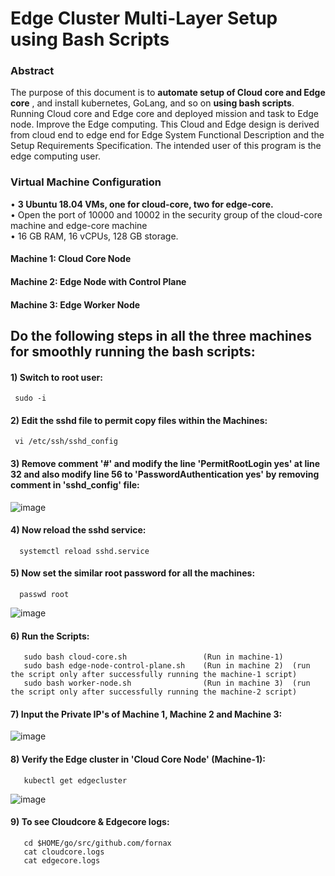 # Edge Cluster Multi-Layer Setup using Bash Scripts  



### Abstract


The purpose of this document is to **automate setup of Cloud core and Edge core** , and install kubernetes, GoLang, and so on **using bash scripts**. Running Cloud core and Edge core and deployed mission and task to Edge node. Improve the Edge computing. This Cloud and Edge design is derived from cloud end to edge end for Edge System Functional Description and the Setup Requirements Specification. The intended user of this program is the edge computing user.


### Virtual Machine Configuration 



•	**3 Ubuntu 18.04 VMs, one for cloud-core, two for edge-core.**   
•	Open the port of 10000 and 10002 in the security group of the cloud-core machine and edge-core machine   
•	16 GB RAM, 16 vCPUs, 128 GB storage.    

####     Machine 1: Cloud Core Node 
####     Machine 2: Edge Node with Control Plane 
####     Machine 3: Edge Worker Node

## Do the following steps in all the three machines for smoothly running the bash scripts:




#### 1) Switch to root user:
     sudo -i
    
#### 2) Edit the sshd file to permit copy files within the Machines:
     vi /etc/ssh/sshd_config
    
#### 3) Remove comment '#' and modify the line 'PermitRootLogin yes' at line 32 and also modify line 56 to 'PasswordAuthentication yes' by removing comment in 'sshd_config' file:

   ![image](https://user-images.githubusercontent.com/95343388/151365629-77bf68bf-fce2-4303-8e7e-4fd68c0a7d0e.png)
   
#### 4) Now reload the sshd service:
      systemctl reload sshd.service
     
#### 5) Now set the similar root password for all the machines:
      passwd root
 
   ![image](https://user-images.githubusercontent.com/95343388/151366134-be0a5fa0-9800-4d5c-981b-45c3fcf8b902.png)
   
   
#### 6) Run the Scripts:
       sudo bash cloud-core.sh                 (Run in machine-1)
       sudo bash edge-node-control-plane.sh    (Run in machine 2)  (run the script only after successfully running the machine-1 script)
       sudo bash worker-node.sh                (Run in machine 3)  (run the script only after successfully running the machine-2 script)

#### 7) Input the Private IP's of Machine 1, Machine 2 and Machine 3:
       
   ![image](https://user-images.githubusercontent.com/95343388/151502797-444c6570-8efe-45f4-9e0f-f8479c6c4a20.png)

#### 8) Verify the Edge cluster in 'Cloud Core Node' (Machine-1):
       kubectl get edgecluster
       
  ![image](https://user-images.githubusercontent.com/95343388/151367806-e28dd3be-3cdd-4211-95b8-c3085dedc5c6.png)

           
#### 9) To see Cloudcore & Edgecore logs:
       cd $HOME/go/src/github.com/fornax
       cat cloudcore.logs
       cat edgecore.logs
